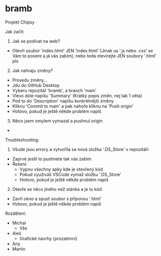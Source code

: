 # bramb
Projekt Chipsy

Jak začít:
1. Jak se podívat na web?
  - Otevři soubor 'index.html' JEN 'index.html' (Jinak us '.js nebo .css' se Vám to posere a já vás zabim), nebo teda otevírejte JEN soubory '.html' pls

2. Jak nahraju změny?
  - Provedu změny...
  - Jdu do GitHub Desktop
  - Vyberu repozitář 'bramb', a branch 'main'
  - Vlevo dole napíšu 'Summary' (Krátký popis změn, nej tak 1 věta)
  - Pod to do 'Description' napíšu konkrétnější změny
  - Kliknu 'Commit to main' a pak nahoře kliknu na 'Push origin'
  - Hotovo, pokud je ještě někde problém napiš

3. Něco jsem omylem vymazal a pushnul origin
  - 

Troubleshooting:
1. Všude jsou errory a vytvořila se nová složka '.DS_Store' v repozitáři
  - Zaprvé jestli to pushnete tak vás zabim
  - Řešení:
    - Vypnu všechny apky kde je otevřený kód
    - Pokud využíváš VSCode vymaž složku '.DS_Store'
    - Hotovo, pokud je ještě někde problém napiš

2. Otevře se něco jiného než stánka a je tu kód
  - Zavři okno a spusť soubor s příponou '.html'
  - Hotovo, pokud je ještě někde problém napiš


Rozdělení:
  - Michal
    - Vše
  - Aleš
    - Grafické návrhy (prozatimní)
  - Any
  - Martin

